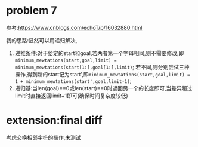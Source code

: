 
# problem 7 
参考:https://www.cnblogs.com/echoT/p/16032880.html

我的思路:显然可以用递归解决,
1. 递推条件:对于给定的start和goal,若两者第一个字母相同,则不需要修改,即`minimum_mewtations(start,goal,limit) = minimum_mewtations(start[1:],goal[1:],limit)`;
若不同,则分别尝试三种操作,得到新的start记为start',即`minimum_mewtations(start,goal,limit) = 1 + minimum_mewtations(start',goal,limit-1)`;
2. 递归基:当len(goal)==0或len(start)==0时返回另一个的长度即可,当差异超过limit时直接返回limit+1即可(确保时间复杂度较低)

# extension:final diff
考虑交换相邻字符的操作,未测试